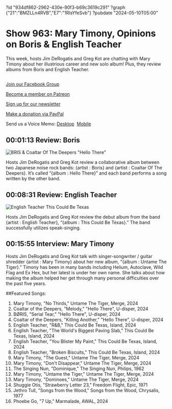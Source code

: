 ?id "934df862-2962-430e-90f3-b69c3619c291"
?graph {"21":"BMZLLn4RVB","E7":"1RlsYfeSvb"}
?pubdate "2024-05-10T05:00"
# Show 963: Mary Timony, Opinions on Boris & English Teacher

This week, hosts Jim DeRogatis and Greg Kot are chatting with Mary Timony about her illustrious career and new solo album! Plus, they review albums from Boris and English Teacher.


## 

[Join our Facebook Group](https://bit.ly/3sivr9T)

[Become a member on Patreon](https://bit.ly/3slWZvc)

[Sign up for our newsletter](https://bit.ly/3eEvRnG)

[Make a donation via PayPal](https://bit.ly/3dmt9lU)

Send us a Voice Memo: [Desktop](bit.ly/2RyD5Ah)  [Mobile](sayhi.chat/soundops)


## 00:01:13 Review: Boris

![BRIS & Coaltar Of The Deepers "Hello There"](https://static.soundopinions.org/assets/963/2112.jpg)

Hosts Jim DeRogatis and Greg Kot review a collaborative album between two Japanese noise rock bands: {artist : Boris} and {artist : Coaltar Of The Deepers}. It’s called “{album : Hello There}” and each band performs a song written by the other band. 


## 00:08:31 Review: English Teacher 

![English Teacher This Could Be Texas](https://static.soundopinions.org/assets/963/E72.jpg)

Hosts Jim DeRogatis and Greg Kot review the debut album from the band {artist : English Teacher}, “{album : This Could Be Texas}.” The band successfully utilizes speak-singing.


## 00:15:55 Interview: Mary Timony

Hosts Jim DeRogatis and Greg Kot talk with singer-songwriter / guitar shredder {artist : Mary Timony} about her new album, “{album : Untame The Tiger}.” Timony has been in many bands including Helium, Autoclave, Wild Flag and Ex Hex, but her latest is under her own name. She talks about how making the album helped her get through many personal difficulties over the past five years.

##Featured Songs:

1. Mary Timony, "No Thirds," Untame The Tiger, Merge, 2024
1. Coaltar of the Deepers, "Melody," "Hello There", U-disper, 2024
1. BØRIS, "Serial Tear," "Hello There", U-disper, 2024
1. Coaltar of the Deepers, "Killing Another," "Hello There", U-disper, 2024
1. English Teacher, "R&B," This Could Be Texas, Island, 2024
1. English Teacher, "The World's Biggest Paving Slab," This Could Be Texas, Island, 2024
1. English Teacher, "You Blister My Paint," This Could Be Texas, Island, 2024
1. English Teacher, "Broken Biscuits," This Could Be Texas, Island, 2024
1. Mary Timony, "The Guest," Untame The Tiger, Merge, 2024
1. Mary Timony, "Don't Disappear," Untame The Tiger, Merge, 2024
1. The Singing Nun, "Dominique," The Singing Nun, Philips, 1962
1. Mary Timony, "Untame the Tiger," Untame The Tiger, Merge, 2024
1. Mary Timony, "Dominoes," Untame The Tiger, Merge, 2024
1. Shuggie Otis, "Strawberry Letter 23," Freedom Flight, Epic, 1971
1. Jethro Tull, "Songs from the Wood," Songs from the Wood, Chrysalis, 1977
1. Phoebe Go, "7 Up," Marmalade, AWAL, 2024